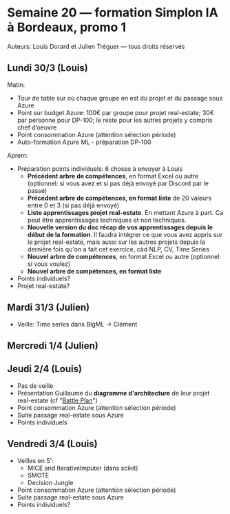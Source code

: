 # Semaine 20 — formation Simplon IA à Bordeaux, promo 1

Auteurs: Louis Dorard et Julien Tréguer — tous droits réservés

## Lundi 30/3 (Louis)

Matin:
* Tour de table sur où chaque groupe en est du projet et du passage sous Azure
* Point sur budget Azure: 100€ par groupe pour projet real-estate; 30€ par personne pour DP-100; le reste pour les autres projets y compris chef d’oeuvre
* Point consommation Azure (attention sélection période)
* Auto-formation Azure ML - préparation DP-100

Aprem:
* Préparation points individuels: 6 choses à envoyer à Louis
  * **Précédent arbre de compétences**, en format Excel ou autre (optionnel: si vous avez et si pas déjà envoyé par Discord par le passé)
  * **Précédent arbre de compétences, en format liste** de 20 valeurs entre 0 et 3 (si pas déjà envoyé)
  * **Liste apprentissages projet real-estate**. En mettant Azure à part. Ca peut être apprentissages techniques et non techniques.
  * **Nouvelle version du doc récap de vos apprentissages depuis le début de la formation**. Il faudra intégrer ce que vous avez appris sur le projet real-estate, mais aussi sur les autres projets depuis la dernière fois qu'on a fait cet exercice, càd NLP, CV, Time Series
  * **Nouvel arbre de compétences**, en format Excel ou autre (optionnel: si vous voulez)
  * **Nouvel arbre de compétences, en format liste**
* Points individuels?
* Projet real-estate?

## Mardi 31/3 (Julien)

* Veille: Time series dans BigML -> Clément

## Mercredi 1/4 (Julien)

## Jeudi 2/4 (Louis)

* Pas de veille
* Présentation Guillaume du **diagramme d'architecture** de leur projet real-estate (cf "[Battle Plan](https://docs.google.com/presentation/d/1oetYdzHJYhJFiQCietzi2FQSB6ytCLpKYnuOTevd3ms/edit#slide=id.g722598b18e_0_268)")
* Point consommation Azure (attention sélection période)
* Suite passage real-estate sous Azure
* Points individuels


## Vendredi 3/4 (Louis)

* Veilles en 5':
  * MICE and IterativeImputer (dans scikit)
  * SMOTE
  * Decision Jungle
* Point consommation Azure (attention sélection période)
* Suite passage real-estate sous Azure
* Points individuels?
